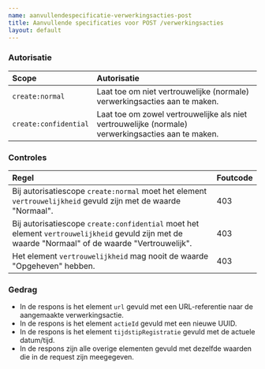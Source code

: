 ```yaml
---
name: aanvullendespecificatie-verwerkingsacties-post
title: Aanvullende specificaties voor POST /verwerkingsacties
layout: default
---
```


### Autorisatie

| Scope | Autorisatie | 
| :---- | :---- |
| `create:normal` | Laat toe om niet vertrouwelijke (normale) verwerkingsacties aan te maken. |
| `create:confidential` | Laat toe om zowel vertrouwelijke als niet vertrouwelijke (normale) verwerkingsacties aan te maken. |

### Controles

| Regel | Foutcode |
| :---- | :---- |
| Bij autorisatiescope `create:normal` moet het element `vertrouwelijkheid` gevuld zijn met de waarde "Normaal". | 403 |
| Bij autorisatiescope `create:confidential` moet het element `vertrouwelijkheid` gevuld zijn met de waarde "Normaal" of de waarde "Vertrouwelijk". | 403 |
| Het element `vertrouwelijkheid` mag nooit de waarde "Opgeheven" hebben. | 403 |


### Gedrag

* In de respons is het element `url` gevuld met een URL-referentie naar de aangemaakte verwerkingsactie.
* In de respons is het element `actieId` gevuld met een nieuwe UUID.
* In de respons is het element `tijdstipRegistratie` gevuld met de actuele datum/tijd.
* In de respons zijn alle overige elementen gevuld met dezelfde waarden die in de request zijn meegegeven.

